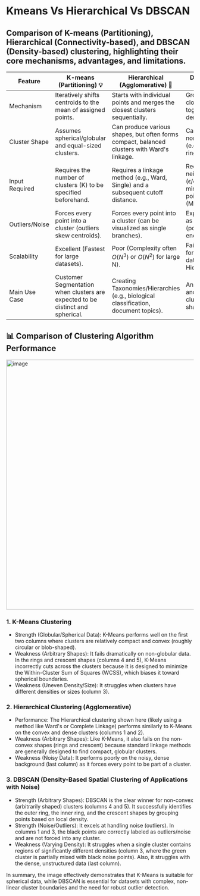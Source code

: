 # Kmeans Vs Hierarchical Vs DBSCAN

## Comparison of K-means (Partitioning), Hierarchical (Connectivity-based), and DBSCAN (Density-based) clustering, highlighting their core mechanisms, advantages, and limitations.

|Feature|	K-means (Partitioning) 💡|	Hierarchical (Agglomerative) 🌳| DBSCAN (Density-based) 🌌|
|--------|---|--------|---|
|Mechanism|	Iteratively shifts centroids to the mean of assigned points.|	Starts with individual points and merges the closest clusters sequentially.|	Groups points that are closely packed together (high density).|
|Cluster Shape|	Assumes spherical/globular and equal-sized clusters.|	Can produce various shapes, but often forms compact, balanced clusters with Ward's linkage.|	Can find arbitrary, non-convex shapes (e.g., C-shapes, rings).|
|Input Required|	Requires the number of clusters (K) to be specified beforehand.|	Requires a linkage method (e.g., Ward, Single) and a subsequent cutoff distance.|	Requires a neighborhood radius (ϵ/eps) and a minimum number of points (MinPts/min_samples).|
|Outliers/Noise|	Forces every point into a cluster (outliers skew centroids).|	Forces every point into a cluster (can be visualized as single branches).|	Explicitly labels points as "Noise" or outliers (points not dense enough).|
|Scalability|	Excellent (Fastest for large datasets).|	Poor (Complexity often $O(N^3)$ or $O(N^2)$ for large N).|	Fair/Good (Efficient for moderate to large datasets, faster than Hierarchical).|
|Main Use Case|	Customer Segmentation when clusters are expected to be distinct and spherical.|	Creating Taxonomies/Hierarchies (e.g., biological classification, document topics).|	Anomaly Detection and discovering clusters with complex shapes.|

## 📊 Comparison of Clustering Algorithm Performance

<img width="1203" height="672" alt="image" src="https://github.com/user-attachments/assets/06bc9ec0-3615-40e9-8536-4aacc833f092" />


### 1. K-Means Clustering

* Strength (Globular/Spherical Data): K-Means performs well on the first two columns where clusters are relatively compact and convex (roughly circular or blob-shaped).
* Weakness (Arbitrary Shapes): It fails dramatically on non-globular data. In the rings and crescent shapes (columns 4 and 5), K-Means incorrectly cuts across the clusters because it is designed to minimize the Within-Cluster Sum of Squares (WCSS), which biases it toward spherical boundaries.
* Weakness (Uneven Density/Size): It struggles when clusters have different densities or sizes (column 3).

### 2. Hierarchical Clustering (Agglomerative)

* Performance: The Hierarchical clustering shown here (likely using a method like Ward's or Complete Linkage) performs similarly to K-Means on the convex and dense clusters (columns 1 and 2).
* Weakness (Arbitrary Shapes): Like K-Means, it also fails on the non-convex shapes (rings and crescent) because standard linkage methods are generally designed to find compact, globular clusters.
* Weakness (Noisy Data): It performs poorly on the noisy, dense background (last column) as it forces every point to be part of a cluster.

### 3. DBSCAN (Density-Based Spatial Clustering of Applications with Noise)

* Strength (Arbitrary Shapes): DBSCAN is the clear winner for non-convex (arbitrarily shaped) clusters (columns 4 and 5). It successfully identifies the outer ring, the inner ring, and the crescent shapes by grouping points based on local density.
* Strength (Noise/Outliers): It excels at handling noise (outliers). In columns 1 and 3, the black points are correctly labeled as outliers/noise and are not forced into any cluster.
* Weakness (Varying Density): It struggles when a single cluster contains regions of significantly different densities (column 3, where the green cluster is partially mixed with black noise points). Also, it struggles with the dense, unstructured data (last column).

In summary, the image effectively demonstrates that K-Means is suitable for spherical data, while DBSCAN is essential for datasets with complex, non-linear cluster boundaries and the need for robust outlier detection.
